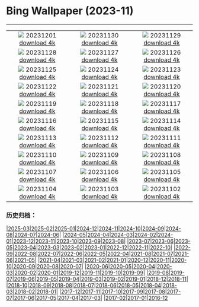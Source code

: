 # Bing Wallpaper (2023-11)
**************
| | | |
|:-:|:-:|:-:|
| ![](https://www.bing.com/th?id=OHR.IcebergAntarctica_FR-FR1355397777_1920x1080.jpg) 20231201 [download 4k](https://www.bing.com/th?id=OHR.IcebergAntarctica_FR-FR1355397777_UHD.jpg) | ![](https://www.bing.com/th?id=OHR.BaldCypress_FR-FR6892436965_1920x1080.jpg) 20231130 [download 4k](https://www.bing.com/th?id=OHR.BaldCypress_FR-FR6892436965_UHD.jpg) | ![](https://www.bing.com/th?id=OHR.TreeLighting_FR-FR6609307471_1920x1080.jpg) 20231129 [download 4k](https://www.bing.com/th?id=OHR.TreeLighting_FR-FR6609307471_UHD.jpg) |
| ![](https://www.bing.com/th?id=OHR.HumanKindness_FR-FR6399228080_1920x1080.jpg) 20231128 [download 4k](https://www.bing.com/th?id=OHR.HumanKindness_FR-FR6399228080_UHD.jpg) | ![](https://www.bing.com/th?id=OHR.RioNegro_FR-FR6146672717_1920x1080.jpg) 20231127 [download 4k](https://www.bing.com/th?id=OHR.RioNegro_FR-FR6146672717_UHD.jpg) | ![](https://www.bing.com/th?id=OHR.BradgateFallow_FR-FR5773797819_1920x1080.jpg) 20231126 [download 4k](https://www.bing.com/th?id=OHR.BradgateFallow_FR-FR5773797819_UHD.jpg) |
| ![](https://www.bing.com/th?id=OHR.TajoRiver_FR-FR5340325022_1920x1080.jpg) 20231125 [download 4k](https://www.bing.com/th?id=OHR.TajoRiver_FR-FR5340325022_UHD.jpg) | ![](https://www.bing.com/th?id=OHR.HallofMosses_FR-FR8097338401_1920x1080.jpg) 20231124 [download 4k](https://www.bing.com/th?id=OHR.HallofMosses_FR-FR8097338401_UHD.jpg) | ![](https://www.bing.com/th?id=OHR.FlamingosSaintesMaries_FR-FR7852991785_1920x1080.jpg) 20231123 [download 4k](https://www.bing.com/th?id=OHR.FlamingosSaintesMaries_FR-FR7852991785_UHD.jpg) |
| ![](https://www.bing.com/th?id=OHR.SnakeRiverTeton_FR-FR7464068281_1920x1080.jpg) 20231122 [download 4k](https://www.bing.com/th?id=OHR.SnakeRiverTeton_FR-FR7464068281_UHD.jpg) | ![](https://www.bing.com/th?id=OHR.HelloSeal_FR-FR6889028849_1920x1080.jpg) 20231121 [download 4k](https://www.bing.com/th?id=OHR.HelloSeal_FR-FR6889028849_UHD.jpg) | ![](https://www.bing.com/th?id=OHR.ChapmanAdventure_FR-FR6090877361_1920x1080.jpg) 20231120 [download 4k](https://www.bing.com/th?id=OHR.ChapmanAdventure_FR-FR6090877361_UHD.jpg) |
| ![](https://www.bing.com/th?id=OHR.FrozenBog_FR-FR5648130360_1920x1080.jpg) 20231119 [download 4k](https://www.bing.com/th?id=OHR.FrozenBog_FR-FR5648130360_UHD.jpg) | ![](https://www.bing.com/th?id=OHR.MilsePolarBear_FR-FR1430987110_1920x1080.jpg) 20231118 [download 4k](https://www.bing.com/th?id=OHR.MilsePolarBear_FR-FR1430987110_UHD.jpg) | ![](https://www.bing.com/th?id=OHR.BadRiver_FR-FR0662194139_1920x1080.jpg) 20231117 [download 4k](https://www.bing.com/th?id=OHR.BadRiver_FR-FR0662194139_UHD.jpg) |
| ![](https://www.bing.com/th?id=OHR.BeaujolaisVineyard_FR-FR7011057276_1920x1080.jpg) 20231116 [download 4k](https://www.bing.com/th?id=OHR.BeaujolaisVineyard_FR-FR7011057276_UHD.jpg) | ![](https://www.bing.com/th?id=OHR.SarekSweden_FR-FR6714007432_1920x1080.jpg) 20231115 [download 4k](https://www.bing.com/th?id=OHR.SarekSweden_FR-FR6714007432_UHD.jpg) | ![](https://www.bing.com/th?id=OHR.RussellLupines_FR-FR6503844522_1920x1080.jpg) 20231114 [download 4k](https://www.bing.com/th?id=OHR.RussellLupines_FR-FR6503844522_UHD.jpg) |
| ![](https://www.bing.com/th?id=OHR.OliveOrchard_FR-FR6246633206_1920x1080.jpg) 20231113 [download 4k](https://www.bing.com/th?id=OHR.OliveOrchard_FR-FR6246633206_UHD.jpg) | ![](https://www.bing.com/th?id=OHR.DiwaliAyodhya_FR-FR5627036235_1920x1080.jpg) 20231112 [download 4k](https://www.bing.com/th?id=OHR.DiwaliAyodhya_FR-FR5627036235_UHD.jpg) | ![](https://www.bing.com/th?id=OHR.RemembranceDay_FR-FR5207828538_1920x1080.jpg) 20231111 [download 4k](https://www.bing.com/th?id=OHR.RemembranceDay_FR-FR5207828538_UHD.jpg) |
| ![](https://www.bing.com/th?id=OHR.BadlandsSunrise_FR-FR3335076381_1920x1080.jpg) 20231110 [download 4k](https://www.bing.com/th?id=OHR.BadlandsSunrise_FR-FR3335076381_UHD.jpg) | ![](https://www.bing.com/th?id=OHR.NorwayBirch_FR-FR2848858958_1920x1080.jpg) 20231109 [download 4k](https://www.bing.com/th?id=OHR.NorwayBirch_FR-FR2848858958_UHD.jpg) | ![](https://www.bing.com/th?id=OHR.ManateeMama_FR-FR2612350348_1920x1080.jpg) 20231108 [download 4k](https://www.bing.com/th?id=OHR.ManateeMama_FR-FR2612350348_UHD.jpg) |
| ![](https://www.bing.com/th?id=OHR.KirkilaiTower_FR-FR2337434302_1920x1080.jpg) 20231107 [download 4k](https://www.bing.com/th?id=OHR.KirkilaiTower_FR-FR2337434302_UHD.jpg) | ![](https://www.bing.com/th?id=OHR.LagoPehoe_FR-FR2057744557_1920x1080.jpg) 20231106 [download 4k](https://www.bing.com/th?id=OHR.LagoPehoe_FR-FR2057744557_UHD.jpg) | ![](https://www.bing.com/th?id=OHR.SilencioSpain_FR-FR1881358209_1920x1080.jpg) 20231105 [download 4k](https://www.bing.com/th?id=OHR.SilencioSpain_FR-FR1881358209_UHD.jpg) |
| ![](https://www.bing.com/th?id=OHR.BisonSnow_FR-FR2161630448_1920x1080.jpg) 20231104 [download 4k](https://www.bing.com/th?id=OHR.BisonSnow_FR-FR2161630448_UHD.jpg) | ![](https://www.bing.com/th?id=OHR.SeaNettles_FR-FR1930530025_1920x1080.jpg) 20231103 [download 4k](https://www.bing.com/th?id=OHR.SeaNettles_FR-FR1930530025_UHD.jpg) | ![](https://www.bing.com/th?id=OHR.DeathValleySalt_FR-FR9000237467_1920x1080.jpg) 20231102 [download 4k](https://www.bing.com/th?id=OHR.DeathValleySalt_FR-FR9000237467_UHD.jpg) |

### 历史归档：

|[2025-03](/../2025-03/2025-03.md)|[2025-02](/../2025-02/2025-02.md)|[2025-01](/../2025-01/2025-01.md)|[2024-12](/../2024-12/2024-12.md)|[2024-11](/../2024-11/2024-11.md)|[2024-10](/../2024-10/2024-10.md)|[2024-09](/../2024-09/2024-09.md)|[2024-08](/../2024-08/2024-08.md)|[2024-07](/../2024-07/2024-07.md)|[2024-06](/../2024-06/2024-06.md)|
|[2024-05](/../2024-05/2024-05.md)|[2024-04](/../2024-04/2024-04.md)|[2024-03](/../2024-03/2024-03.md)|[2024-02](/../2024-02/2024-02.md)|[2024-01](/../2024-01/2024-01.md)|[2023-12](/../2023-12/2023-12.md)|[2023-11](/2023-11.md)|[2023-10](/../2023-10/2023-10.md)|[2023-09](/../2023-09/2023-09.md)|[2023-08](/../2023-08/2023-08.md)|
|[2023-07](/../2023-07/2023-07.md)|[2023-06](/../2023-06/2023-06.md)|[2023-05](/../2023-05/2023-05.md)|[2023-04](/../2023-04/2023-04.md)|[2023-03](/../2023-03/2023-03.md)|[2023-02](/../2023-02/2023-02.md)|[2023-01](/../2023-01/2023-01.md)|[2022-12](/../2022-12/2022-12.md)|[2022-11](/../2022-11/2022-11.md)|[2022-10](/../2022-10/2022-10.md)|
|[2022-09](/../2022-09/2022-09.md)|[2022-08](/../2022-08/2022-08.md)|[2022-07](/../2022-07/2022-07.md)|[2022-06](/../2022-06/2022-06.md)|[2022-05](/../2022-05/2022-05.md)|[2022-04](/../2022-04/2022-04.md)|[2021-08](/../2021-08/2021-08.md)|[2021-07](/../2021-07/2021-07.md)|[2021-06](/../2021-06/2021-06.md)|[2021-05](/../2021-05/2021-05.md)|
|[2021-04](/../2021-04/2021-04.md)|[2021-03](/../2021-03/2021-03.md)|[2021-02](/../2021-02/2021-02.md)|[2021-01](/../2021-01/2021-01.md)|[2020-12](/../2020-12/2020-12.md)|[2020-11](/../2020-11/2020-11.md)|[2020-10](/../2020-10/2020-10.md)|[2020-09](/../2020-09/2020-09.md)|[2020-08](/../2020-08/2020-08.md)|[2020-07](/../2020-07/2020-07.md)|
|[2020-06](/../2020-06/2020-06.md)|[2020-05](/../2020-05/2020-05.md)|[2020-04](/../2020-04/2020-04.md)|[2020-03](/../2020-03/2020-03.md)|[2020-02](/../2020-02/2020-02.md)|[2020-01](/../2020-01/2020-01.md)|[2019-12](/../2019-12/2019-12.md)|[2019-11](/../2019-11/2019-11.md)|[2019-10](/../2019-10/2019-10.md)|[2019-09](/../2019-09/2019-09.md)|
|[2019-08](/../2019-08/2019-08.md)|[2019-07](/../2019-07/2019-07.md)|[2019-06](/../2019-06/2019-06.md)|[2019-05](/../2019-05/2019-05.md)|[2019-04](/../2019-04/2019-04.md)|[2019-03](/../2019-03/2019-03.md)|[2019-02](/../2019-02/2019-02.md)|[2019-01](/../2019-01/2019-01.md)|[2018-12](/../2018-12/2018-12.md)|[2018-11](/../2018-11/2018-11.md)|
|[2018-10](/../2018-10/2018-10.md)|[2018-09](/../2018-09/2018-09.md)|[2018-08](/../2018-08/2018-08.md)|[2018-07](/../2018-07/2018-07.md)|[2018-06](/../2018-06/2018-06.md)|[2018-05](/../2018-05/2018-05.md)|[2018-04](/../2018-04/2018-04.md)|[2018-03](/../2018-03/2018-03.md)|[2018-02](/../2018-02/2018-02.md)|[2018-01](/../2018-01/2018-01.md)|
|[2017-12](/../2017-12/2017-12.md)|[2017-11](/../2017-11/2017-11.md)|[2017-10](/../2017-10/2017-10.md)|[2017-09](/../2017-09/2017-09.md)|[2017-08](/../2017-08/2017-08.md)|[2017-07](/../2017-07/2017-07.md)|[2017-06](/../2017-06/2017-06.md)|[2017-05](/../2017-05/2017-05.md)|[2017-04](/../2017-04/2017-04.md)|[2017-03](/../2017-03/2017-03.md)|
|[2017-02](/../2017-02/2017-02.md)|[2017-01](/../2017-01/2017-01.md)|[2016-12](/../2016-12/2016-12.md)